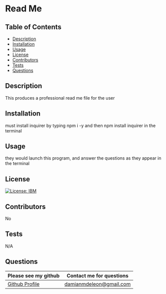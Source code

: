 # Read Me
## Table of Contents
* [Description](##description)
* [Installation](##installation)
* [Usage](##usage)
* [License](##license)
* [Contributors](##contributors)
* [Tests](##tests)
* [Questions](##quetsions)
## Description
This produces a professional read me file for the user
## Installation
must install inquirer by typing npm i -y and then npm install inquirer in the terminal
## Usage
they would launch this program, and answer the questions as they appear in the terminal
## License
[![License: IBM](https://img.shields.io/badge/License-IBM-blue)](https://opensource.org/licenses/IBM)
## Contributors
No
## Tests
N/A
## Questions
Please see my github | Contact me for questions
------------ | -------------
[Github Profile](https://github.com/damiandeleon) | damianmdeleon@gmail.com